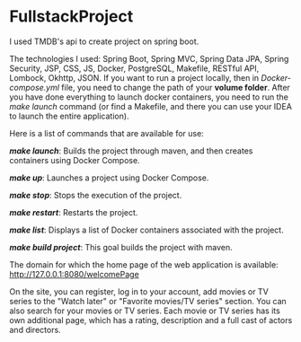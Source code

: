 # FullstackProject
I used TMDB's api to create project on spring boot.

The technologies I used: Spring Boot, Spring MVC, Spring Data JPA, Spring Security, JSP, CSS, JS, Docker, PostgreSQL, Makefile, RESTful API, Lombock, Okhttp, JSON.
If you want to run a project locally, then in *Docker-compose.yml* file, you need to change the path of your **volume folder**. After you have done everything to launch docker containers, you need to run the *make launch* command (or find a Makefile, and there you can use your IDEA to launch the entire application).

Here is a list of commands that are available for use:

***make launch***: Builds the project through maven, and then creates containers using Docker Compose.

***make up***: Launches a project using Docker Compose.

***make stop***: Stops the execution of the project.

***make restart***: Restarts the project.

***make list***: Displays a list of Docker containers associated with the project.

***make build project***: This goal builds the project with maven.

The domain for which the home page of the web application is available: http://127.0.0.1:8080/welcomePage

On the site, you can register, log in to your account, add movies or TV series to the "Watch later" or "Favorite movies/TV series" section. You can also search for your movies or TV series. Each movie or TV series has its own additional page, which has a rating, description and a full cast of actors and directors.
